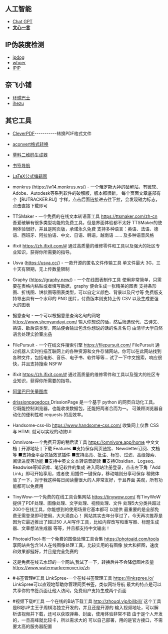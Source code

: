## 人工智能

- [Chat GPT](https://chat.openai.com/auth/login)
- [**文心一言**](https://yiyan.baidu.com/welcome)



## IP伪装度检测

- [ipdog](https://ipdog.io/zh/)
- [whoer](https://whoer.net/zh)
- [IPIP](https://www.ipip.net/?origin=EN)

## 奈飞小铺

- [环球巴士](https://universalbus.cn/)
- [ihezu](https://www.ihezu.cc/)



## 其它工具

- [CleverPDF](https://www.cleverpdf.com/cn)-----------转换PDF格式文件
- [aconvert格式转换](https://www.aconvert.com/cn/ebook/txt-to-epubl)
- [草料二维码生成器 ](https://cli.im/)
- [书签导航](http://www.likebookmark.com)
- [LaTeX公式编辑器](https://www.latexlive.com/home)
- monkrus (https://w14.monkrus.ws/) - 一个俄罗斯大神的破解站，有微软、Adobe、Autodesk等系列软件的破解版，版本都很新。
  每个页面文章底部有个【RUTRACKER.RU】字样，点击后面链接进去往下拉，会发现磁力标志，点击直接下载即可
- TTSMaker  - 一个免费的在线文本转语音工具
  https://ttsmaker.com/zh-cn
  吾爱破解有很多类型功能的免费工具，但是界面体验都不太好
  TTSMaker的使用体验很好，并且是网页版，承诺永久免费
  支持多种语言：英语、法语、德语、西班牙、阿拉伯语、中文、日语、韩语，越南语 …… 及多种语音风格
- ifixit
  https://zh.ifixit.com/#
  通过高质量的维修零件和工具以及强大的社区专业知识，获得你所需要的指导。
- Usva (https://usva.cc/) - 一款开源的匿名文件传输工具
  单文件最大 3G，三十天有限期，无上传数量限制
- Graphy (https://graphy.new/) - 一个在线图表制作工具
  使用非常简单，只需要在表格内粘贴或者填写数据，graphy 便会生成一张精美的图表
  支持条形图、折线图、饼状图等图表类型，可以自定义颜色、背景以及尺寸等
  免费版支持导出具有一个水印的 PNG 图片，付费版本则支持上传 CSV 以及生成更强大的图表
- 据意查句 - 一个可以根据意思查询名句的网站
  https://www.shenyandayi.com/
  输入你想说的话，然后筛选现代、古诗文、熟语、歇后语类型，网站便会输出包含你想说的话的名言名句
  由清华大学自然语言处理实验室出品
- FilePursuit - 一个在线文件搜索引擎
  https://filepursuit.com/
  FilePursuit 通过机器人实时扫描互联网上的各种资源和文件存储网站，你可以在此网站找到各种文件，包括电影、音乐、电子书、软件等等...
  试了一下中文搜索，响应很快，并且支持搜索 NSFW
- ifixit
  https://zh.ifixit.com/#
  通过高质量的维修零件和工具以及强大的社区专业知识，获得你所需要的指导。
- [阿里巴巴矢量图库 ](https://www.iconfont.cn/)
- [drissionpagedocs ](http://g1879.gitee.io/drissionpagedocs/)
  DrissionPage 是一个基于 python 的网页自动化工具。
  它既能控制浏览器，也能收发数据包，还能把两者合而为一。
  可兼顾浏览器自动化的便利性和 requests 的高效率。
- Handsome-css-lib 
  https://www.handsome-css.com/
  收集网上仅靠 CSS 与 HTML 就可以实现的动效UI

-  Omnivore-一个免费开源的稍后读工具
    https://omnivore.app/home
    中文文档丨开源地址丨下载
    Features
    ■支持保存网页链接、Newsletter订阅、文档等
    ■支持全平台包括效览插件
    ■支持高亮、批注、标签、过滤、高级搜索、阅读进度等功能
    ■支持中英文文本转语音朗读
    ■支持Obsidian、Logseq、Readwise等知识库、笔记软件的集成
    进入网站注册登录，点击左下角「Add Link」即可开始享用，或者使
    用插件一键保存，移动端则分享可保存
    稍微体验了一下，对于我这种每日阅读量很大的人非常友好，于且界面
    美观，所有功能都可以免费用

- TinyWow-一个免费的在线工具合集网站
  https://tinywow.com/
  有TinyWoW 提供了PDF处理、图像处理、文字处理、视频处理、文件
  处理5大分类共超过200个在线工具，你能想到的使用场景它基本都可
  以提供
  最重要的是全部免费无需登录即可使用，大大滴良心！
  网站其实去年分享过了，今天再次推荐是因为它最近推出了超过50
  人AI写作工具，比如内容改写和重写器、标题生成器、文章想法生成器
  等等，并且都支持中文输出！

- PhotoaidTool-有一个免费的图像处理工具合集
  https://photoaid.com/tools
  享网站共包含14人在线图像处理工真，比较实用的有图像
  放大和抠图，速度和效果都挺好，并且是完全免赛的

- 这是免费在线去水印的一个网站,我试了一下，转换后并不会降低图片质量
  https://www.watermarkremover.io/zh

- #书签管理#工具
  LinkSpree-一个在线书签管理工具
  https://linkspree.io/
  LinkSpree可以直观地帮助你管理网页书签，类似网址导航
  最大的特点是可以共享你的书签页面让他人访问，免费用户支持生成两个页面

- #视频下载#工具
  一个在线的B站下载工具
  http://zhouql.vip/bilibili/
  这个工具是B站UP主王子周棋洛独立开发的，并且还是开源的
  输入视频地址，可以解析该视频并下载，还可以获取弹幕、封面，使用体验非常不错
  由于是个人开发的，一旦高峰就比较卡，所以需求大的
  可以自己部署，用的是官方接口，不需要太高的服务器配置
  
